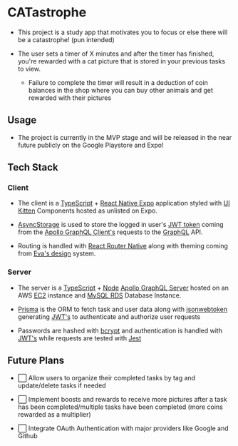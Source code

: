 # CATastrophe

- This project is a study app that motivates you to focus or else there will be a catastrophe! (pun intended)

- The user sets a timer of X minutes and after the timer has finished, you're rewarded with a cat picture that is stored in your previous tasks to view.

     - Failure to complete the timer will result in a deduction of coin balances in the shop where you can buy other animals and get rewarded with their pictures

## Usage

- The project is currently in the MVP stage and will be released in the near future publicly on the Google Playstore and Expo!

## Tech Stack

### Client

- The client is a [TypeScript](https://www.typescriptlang.org/) + [React Native Expo](https://expo.dev/) application styled with [UI Kitten](https://akveo.github.io/react-native-ui-kitten/) Components hosted as unlisted on Expo.

- [AsyncStorage](https://react-native-async-storage.github.io/async-storage/) is used to store the logged in user's [JWT token](https://jwt.io/) coming from the [Apollo GraphQL Client's](https://www.apollographql.com/docs/react) requests to the [GraphQL](https://graphql.org/) API.

- Routing is handled with [React Router Native](https://reactrouter.com/native) along with theming coming from [Eva's design](https://colors.eva.design/) system.

### Server

- The server is a [TypeScript](https://www.typescriptlang.org/) + [Node](https://nodejs.org/en/) [Apollo GraphQL Server](https://www.apollographql.com/docs/apollo-server/) hosted on an AWS [EC2](https://aws.amazon.com/ec2/) instance and [MySQL RDS](https://aws.amazon.com/rds/) Database Instance.

- [Prisma](https://www.prisma.io/) is the ORM to fetch task and user data along with [jsonwebtoken](https://www.npmjs.com/package//jsonwebtoken) generating [JWT's](https://jwt.io/) to authenticate and authorize user requests

- Passwords are hashed with [bcrypt](https://www.npmjs.com/package/bcryptjs) and authentication is handled with [JWT's](https://jwt.io/) while requests are tested with [Jest](https://jestjs.io/)

## Future Plans

- ⬜️ Allow users to organize their completed tasks by tag and update/delete tasks if needed

- ⬜️ Implement boosts and rewards to receive more pictures after a task has been completed/multiple tasks have been completed (more coins rewarded as a multiplier)

- ⬜️ Integrate OAuth Authentication with major providers like Google and Github
